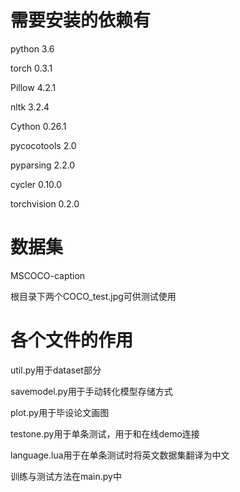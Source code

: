 需要安装的依赖有
===
python 							   3.6

torch							   0.3.1

Pillow							   4.2.1

nltk                               3.2.4

Cython                             0.26.1

pycocotools                        2.0

pyparsing                          2.2.0

cycler                             0.10.0

torchvision                        0.2.0

数据集
===
MSCOCO-caption

根目录下两个COCO_test.jpg可供测试使用

各个文件的作用
===

util.py用于dataset部分

savemodel.py用于手动转化模型存储方式

plot.py用于毕设论文画图

testone.py用于单条测试，用于和在线demo连接

language.lua用于在单条测试时将英文数据集翻译为中文

训练与测试方法在main.py中
